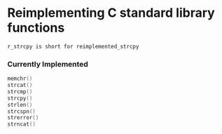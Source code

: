 # Reimplementing C standard library functions

```
r_strcpy is short for reimplemented_strcpy
```

### Currently Implemented

```c
memchr()
strcat()
strcmp()
strcpy()
strlen()
strcspn()
strerror()
strncat()
```
